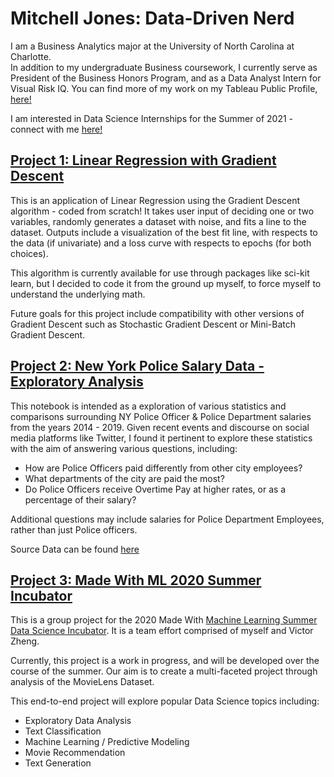 # Mitchell Jones: Data-Driven Nerd
I am a Business Analytics major at the University of North Carolina at Charlotte. <br>
In addition to my undergraduate Business coursework, I currently serve as President of the Business Honors Program, and as a Data Analyst Intern for Visual Risk IQ. 
You can find more of my work on my Tableau Public Profile, [here!](https://public.tableau.com/profile/mitchell.jones#!/?newProfile=&activeTab=0)

I am interested in Data Science Internships for the Summer of 2021 - connect with me [here!](https://www.linkedin.com/in/mitchelljones49/)

## [Project 1: Linear Regression with Gradient Descent](https://github.com/mitchell-jones/lin-reg)
This is an application of Linear Regression using the Gradient Descent algorithm - coded from scratch! 
It takes user input of deciding one or two variables, randomly generates a dataset with noise, and fits a line to the dataset. Outputs include a visualization of the best fit line, with respects to the data (if univariate) and a loss curve with respects to epochs (for both choices).

This algorithm is currently available for use through packages like sci-kit learn, but I decided to code it from the ground up myself, to force myself to understand the underlying math.

Future goals for this project include compatibility with other versions of Gradient Descent such as Stochastic Gradient Descent or Mini-Batch Gradient Descent.


## [Project 2: New York Police Salary Data - Exploratory Analysis](https://github.com/mitchell-jones/ny-police-data)
This notebook is intended as a exploration of various statistics and comparisons surrounding NY Police Officer & Police Department salaries from the years 2014 - 2019. Given recent events and discourse on social media platforms like Twitter, I found it pertinent to explore these statistics with the aim of answering various questions, including:

* How are Police Officers paid differently from other city employees?
* What departments of the city are paid the most?
* Do Police Officers receive Overtime Pay at higher rates, or as a percentage of their salary?

Additional questions may include salaries for Police Department Employees, rather than just Police officers.

Source Data can be found [here](https://data.cityofnewyork.us/City-Government/Citywide-Payroll-Data-Fiscal-Year-/k397-673e)

## [Project 3: Made With ML 2020 Summer Incubator](https://github.com/mitchell-jones/DS-Incubator-2020)
This is a group project for the 2020 Made With [Machine Learning Summer Data Science Incubator](https://madewithml.com/programs/ds-incubator-summer-2020/). It is a team effort comprised of myself and Victor Zheng.

Currently, this project is a work in progress, and will be developed over the course of the summer. Our aim is to create a multi-faceted project through analysis of the MovieLens Dataset. 

This end-to-end project will explore popular Data Science topics including:
* Exploratory Data Analysis
* Text Classification
* Machine Learning / Predictive Modeling
* Movie Recommendation
* Text Generation
